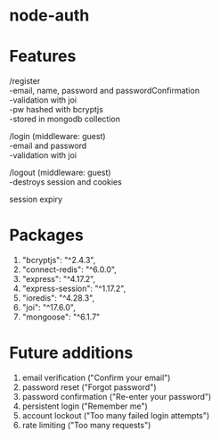 # node-auth

# Features
/register  
-email, name, password and passwordConfirmation  
-validation with joi  
-pw hashed with bcryptjs  
-stored in mongodb collection  

/login (middleware: guest)  
-email and password  
-validation with joi  

/logout (middleware: guest)  
-destroys session and cookies  

session expiry  

# Packages
1. "bcryptjs": "^2.4.3",
2. "connect-redis": "^6.0.0",
3. "express": "^4.17.2",
4. "express-session": "^1.17.2",
5. "ioredis": "^4.28.3",
6. "joi": "^17.6.0",
7. "mongoose": "^6.1.7"

# Future additions
1. email verification ("Confirm your email")
2. password reset ("Forgot password")
3. password confirmation ("Re-enter your password")
4. persistent login ("Remember me")
5. account lockout ("Too many failed login attempts")
6. rate limiting ("Too many requests")
